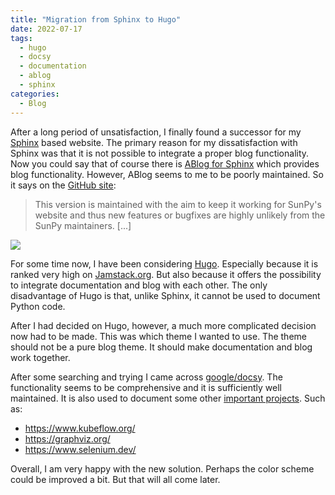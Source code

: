 ```yaml
---
title: "Migration from Sphinx to Hugo"
date: 2022-07-17
tags:
  - hugo
  - docsy
  - documentation
  - ablog
  - sphinx
categories:
  - Blog
---
```


After a long period of unsatisfaction, I finally found a successor for my [Sphinx](https://www.sphinx-doc.org/) based website.
The primary reason for my dissatisfaction with Sphinx was that it is not possible to integrate a proper blog functionality.
Now you could say that of course there is [ABlog for Sphinx](https://ablog.readthedocs.io/) which provides blog functionality.
However, ABlog seems to me to be poorly maintained. So it says on the [GitHub site](https://github.com/sunpy/ablog#warning):

> This version is maintained with the aim to keep it working for SunPy's website and thus new features or
> bugfixes are highly unlikely from the SunPy maintainers. [...]

![](/img/posts/hugo-logo.svg)

For some time now, I have been considering [Hugo](https://gohugo.io/documentation/).
Especially because it is ranked very high on [Jamstack.org](https://jamstack.org/generators/).
But also because it offers the possibility to integrate documentation and blog with each other.
The only disadvantage of Hugo is that, unlike Sphinx, it cannot be used to document Python code.

After I had decided on Hugo, however, a much more complicated decision now had to be made.
This was which theme I wanted to use.
The theme should not be a pure blog theme. It should make documentation and blog work together.

After some searching and trying I came across [google/docsy](https://www.docsy.dev/docs/).
The functionality seems to be comprehensive and it is sufficiently well maintained.
It is also used to document some other [important projects](https://www.docsy.dev/docs/examples/). Such as:
- <https://www.kubeflow.org/>
- <https://graphviz.org/>
- <https://www.selenium.dev/>

Overall, I am very happy with the new solution. Perhaps the color scheme could be improved a bit. But that will all come later.

